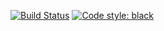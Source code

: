[![Build Status](https://travis-ci.org/heibel/django-graphene-template.svg?branch=master)](https://travis-ci.org/heibel/django-graphene-template)
[![Code style: black](https://img.shields.io/badge/code%20style-black-000000.svg)](https://github.com/ambv/black)
